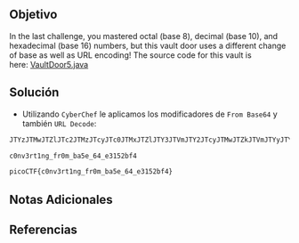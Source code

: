 ## Objetivo
In the last challenge, you mastered octal (base 8), decimal (base 10), and hexadecimal (base 16) numbers, but this vault door uses a different change of base as well as URL encoding! The source code for this vault is here: [VaultDoor5.java](https://jupiter.challenges.picoctf.org/static/d31ce4356bdfd15d33a9af7e35ab4d0a/VaultDoor5.java)
## Solución
- Utilizando `CyberChef` le aplicamos los modificadores de `From Base64` y también `URL Decode`:
```bash
JTYzJTMwJTZlJTc2JTMzJTcyJTc0JTMxJTZlJTY3JTVmJTY2JTcyJTMwJTZkJTVmJTYyJTYxJTM1JTY1JTVmJTM2JTM0JTVmJTY1JTMzJTMxJTM1JTMyJTYyJTY2JTM0

c0nv3rt1ng_fr0m_ba5e_64_e3152bf4
```

```bash
picoCTF{c0nv3rt1ng_fr0m_ba5e_64_e3152bf4}
```

## Notas Adicionales
## Referencias